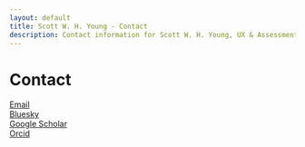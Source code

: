 ```yaml
---
layout: default
title: Scott W. H. Young - Contact
description: Contact information for Scott W. H. Young, UX & Assessment Librarian at Montana State University.
---
```


# Contact

<a href="mailto:scott.young6@montana.edu"><span class="bi bi-envelope-open-fill"></span> Email</a>
\
<a href="https://bsky.app/profile/yscott.bsky.social"><i class="fa-brands fa-bluesky"></i> Bluesky</a>
\
<a href="https://scholar.google.com/citations?user=1zb5c7sAAAAJ&hl=en"><i class="fa-brands fa-google-scholar"></i> Google Scholar</a>
\
<a href="https://orcid.org/0000-0002-3082-4057"> <i class="fa-brands fa-orcid"></i> Orcid</a>
